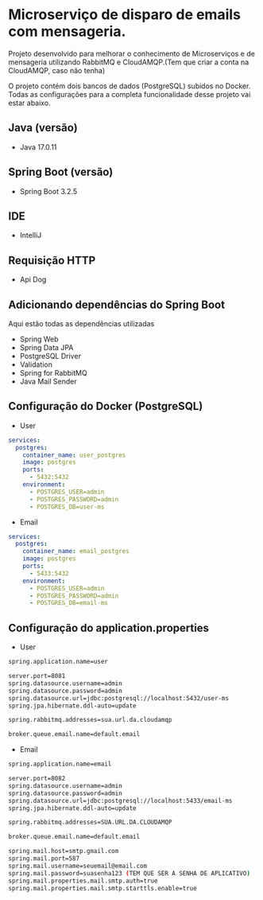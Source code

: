 # Microserviço de disparo de emails com mensageria.

Projeto desenvolvido para melhorar o conhecimento de Microserviços e de mensageria utilizando RabbitMQ e CloudAMQP.(Tem que criar a conta na CloudAMQP, caso não tenha)

O projeto contém dois bancos de dados (PostgreSQL) subidos no Docker. Todas as configurações para a completa funcionalidade desse projeto vai estar abaixo. 

## Java (versão)
- Java 17.0.11

## Spring Boot (versão)
- Spring Boot 3.2.5

## IDE
- IntelliJ

## Requisição HTTP
- Api Dog

## Adicionando dependências do Spring Boot
Aqui estão todas as dependências utilizadas

- Spring Web
- Spring Data JPA
- PostgreSQL Driver
- Validation
- Spring for RabbitMQ
- Java Mail Sender

## Configuração do Docker (PostgreSQL)

- User

```yml
services:
  postgres:
    container_name: user_postgres
    image: postgres
    ports:
      - 5432:5432
    environment:
      - POSTGRES_USER=admin
      - POSTGRES_PASSWORD=admin
      - POSTGRES_DB=user-ms
```

- Email

```yml
services:
  postgres:
    container_name: email_postgres
    image: postgres
    ports:
      - 5433:5432
    environment:
      - POSTGRES_USER=admin
      - POSTGRES_PASSWORD=admin
      - POSTGRES_DB=email-ms
```

## Configuração do application.properties

- User

```bash
spring.application.name=user

server.port=8081
spring.datasource.username=admin
spring.datasource.password=admin
spring.datasource.url=jdbc:postgresql://localhost:5432/user-ms
spring.jpa.hibernate.ddl-auto=update

spring.rabbitmq.addresses=sua.url.da.cloudamqp

broker.queue.email.name=default.email
```

- Email

```bash
spring.application.name=email

server.port=8082
spring.datasource.username=admin
spring.datasource.password=admin
spring.datasource.url=jdbc:postgresql://localhost:5433/email-ms
spring.jpa.hibernate.ddl-auto=update

spring.rabbitmq.addresses=SUA.URL.DA.CLOUDAMQP

broker.queue.email.name=default.email

spring.mail.host=smtp.gmail.com
spring.mail.port=587
spring.mail.username=seuemail@email.com
spring.mail.password=suasenha123 (TEM QUE SER A SENHA DE APLICATIVO)
spring.mail.properties.mail.smtp.auth=true
spring.mail.properties.mail.smtp.starttls.enable=true
```
